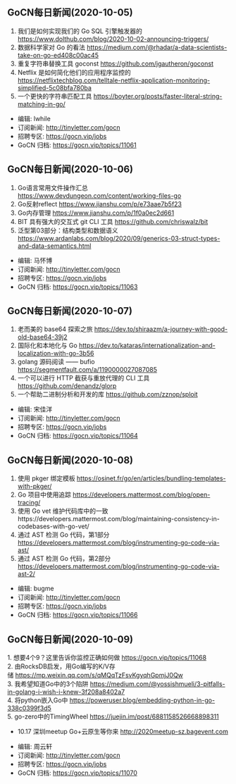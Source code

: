 ## GoCN每日新闻(2020-10-05)

1. 我们是如何实现我们的 Go SQL 引擎触发器的 https://www.dolthub.com/blog/2020-10-02-announcing-triggers/
2. 数据科学家对 Go 的看法 https://medium.com/@rhadar/a-data-scientists-take-on-go-ed408c00ac45
3. 重复字符串替换工具 goconst https://github.com/jgautheron/goconst
4. Netflix 是如何简化他们的应用程序监控的 https://netflixtechblog.com/telltale-netflix-application-monitoring-simplified-5c08bfa780ba
5. 一个更快的字符串匹配工具 https://boyter.org/posts/faster-literal-string-matching-in-go/ 

* 编辑: lwhile
* 订阅新闻: http://tinyletter.com/gocn
* 招聘专区: https://gocn.vip/jobs
* GoCN 归档: https://gocn.vip/topics/11061

## GoCN每日新闻(2020-10-06)

1. Go语言常用文件操作汇总 https://www.devdungeon.com/content/working-files-go
2. Go反射reflect https://www.jianshu.com/p/e73aae7b5f23
3. Go内存管理 https://www.jianshu.com/p/1f0a0ec2d661
4. BIT 具有强大的交互式 git CLI 工具  https://github.com/chriswalz/bit
5. 泛型第03部分：结构类型和数据语义 https://www.ardanlabs.com/blog/2020/09/generics-03-struct-types-and-data-semantics.html

* 编辑: 马怀博
* 订阅新闻: http://tinyletter.com/gocn
* 招聘专区: https://gocn.vip/jobs
* GoCN 归档: https://gocn.vip/topics/11063

## GoCN每日新闻(2020-10-07)

1. 老而美的 base64 探索之旅 https://dev.to/shiraazm/a-journey-with-good-old-base64-39j2
2. 国际化和本地化与 Go  https://dev.to/kataras/internationalization-and-localization-with-go-3b56
3. golang 源码阅读 —— bufio https://segmentfault.com/a/1190000027087085
4. 一个可以进行 HTTP 截获与重放代理的 CLI 工具 https://github.com/denandz/glorp
5. 一个帮助二进制分析和开发的库 https://github.com/zznop/sploit

- 编辑: 宋佳洋 
- 订阅新闻: http://tinyletter.com/gocn
- 招聘专区: https://gocn.vip/jobs
- GoCN 归档: https://gocn.vip/topics/11064

## GoCN每日新闻(2020-10-08)

1. 使用 pkger 绑定模板 https://osinet.fr/go/en/articles/bundling-templates-with-pkger/
2. Go 项目中使用追踪 https://developers.mattermost.com/blog/open-tracing/
3. 使用 Go vet 维护代码库中的一致https://developers.mattermost.com/blog/maintaining-consistency-in-codebases-with-go-vet/
4. 通过 AST 检测 Go 代码，第1部分 https://developers.mattermost.com/blog/instrumenting-go-code-via-ast/
5. 通过 AST 检测 Go 代码，第2部分 https://developers.mattermost.com/blog/instrumenting-go-code-via-ast-2/

- 编辑: bugme
- 订阅新闻: http://tinyletter.com/gocn
- 招聘专区: https://gocn.vip/jobs
- GoCN 归档: https://gocn.vip/topics/11066

## GoCN每日新闻(2020-10-09)

1. 想要4个9？这里告诉你监控正确如何做 https://gocn.vip/topics/11068  
2. 由RocksDB启发，用Go编写的K/V存储 https://mp.weixin.qq.com/s/qMQqTzFsvKgyqhGpmjJ0Qw  
3. 我希望知道Go中的3个陷阱 https://medium.com/@yossishmueli/3-pitfalls-in-golang-i-wish-i-knew-3f208a8402a7  
4. 将python嵌入Go中 https://poweruser.blog/embedding-python-in-go-338c0399f3d5  
5. go-zero中的TimingWheel https://juejin.im/post/6881158526668898311  

* 10.17 深圳meetup Go+云原生等你来 http://2020meetup-sz.bagevent.com

- 编辑: 周云轩
- 订阅新闻: http://tinyletter.com/gocn
- 招聘专区: https://gocn.vip/jobs
- GoCN 归档: https://gocn.vip/topics/11070

